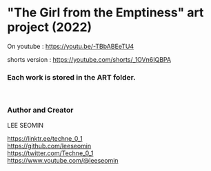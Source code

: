# "The Girl from the Emptiness"  art project (2022)



On youtube :  https://youtu.be/-TBbABEeTU4


shorts version : https://youtube.com/shorts/_1OVn6IQBPA
   <br/>  
   
### Each work is stored in the ART folder.  

<br/>  







### Author and Creator
 
 LEE SEOMIN
 
 https://linktr.ee/techne_0_1
   <br/> 
 https://github.com/leeseomin 
  <br/> 
 https://twitter.com/Techne_0_1
 <br/>
 https://www.youtube.com/@leeseomin
  <br/>
